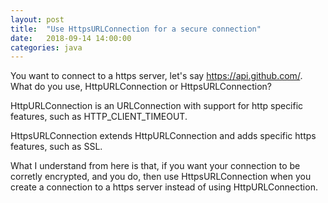 ```yaml
---
layout: post
title:  "Use HttpsURLConnection for a secure connection"
date:   2018-09-14 14:00:00
categories: java
---
```


You want to connect to a https server, let's say https://api.github.com/. What do you use, HttpURLConnection or HttpsURLConnection?

HttpURLConnection is an URLConnection with support for http specific features, such as HTTP_CLIENT_TIMEOUT.

HttpsURLConnection extends HttpURLConnection and adds specific https features, such as SSL.

What I understand from here is that, if you want your connection to be corretly encrypted, and you do, then use HttpsURLConnection when you create a connection to a https server instead of using HttpURLConnection.
